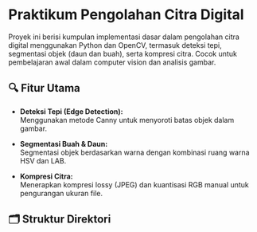 # Praktikum Pengolahan Citra Digital

Proyek ini berisi kumpulan implementasi dasar dalam pengolahan citra digital menggunakan Python dan OpenCV, termasuk deteksi tepi, segmentasi objek (daun dan buah), serta kompresi citra. Cocok untuk pembelajaran awal dalam computer vision dan analisis gambar.

## 🔍 Fitur Utama

- **Deteksi Tepi (Edge Detection):**  
  Menggunakan metode Canny untuk menyoroti batas objek dalam gambar.

- **Segmentasi Buah & Daun:**  
  Segmentasi objek berdasarkan warna dengan kombinasi ruang warna HSV dan LAB.

- **Kompresi Citra:**  
  Menerapkan kompresi lossy (JPEG) dan kuantisasi RGB manual untuk pengurangan ukuran file.

## 🗂️ Struktur Direktori

